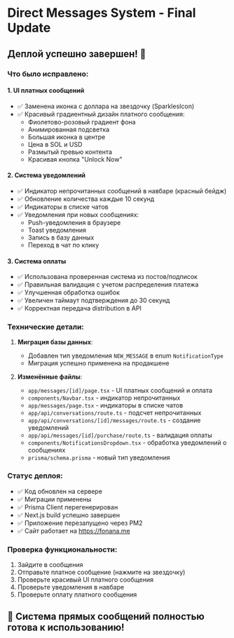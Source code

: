 # Direct Messages System - Final Update

## Деплой успешно завершен! 🎉

### Что было исправлено:

#### 1. UI платных сообщений
- ✅ Заменена иконка с доллара на звездочку (SparklesIcon)
- ✅ Красивый градиентный дизайн платного сообщения:
  - Фиолетово-розовый градиент фона
  - Анимированная подсветка
  - Большая иконка в центре
  - Цена в SOL и USD
  - Размытый превью контента
  - Красивая кнопка "Unlock Now"

#### 2. Система уведомлений
- ✅ Индикатор непрочитанных сообщений в навбаре (красный бейдж)
- ✅ Обновление количества каждые 10 секунд
- ✅ Индикаторы в списке чатов
- ✅ Уведомления при новых сообщениях:
  - Push-уведомления в браузере
  - Toast уведомления
  - Запись в базу данных
  - Переход в чат по клику

#### 3. Система оплаты
- ✅ Использована проверенная система из постов/подписок
- ✅ Правильная валидация с учетом распределения платежа
- ✅ Улучшенная обработка ошибок
- ✅ Увеличен таймаут подтверждения до 30 секунд
- ✅ Корректная передача distribution в API

### Технические детали:

1. **Миграция базы данных**:
   - Добавлен тип уведомления `NEW_MESSAGE` в enum `NotificationType`
   - Миграция успешно применена на продакшене

2. **Изменённые файлы**:
   - `app/messages/[id]/page.tsx` - UI платных сообщений и оплата
   - `components/Navbar.tsx` - индикатор непрочитанных
   - `app/messages/page.tsx` - индикаторы в списке чатов
   - `app/api/conversations/route.ts` - подсчет непрочитанных
   - `app/api/conversations/[id]/messages/route.ts` - создание уведомлений
   - `app/api/messages/[id]/purchase/route.ts` - валидация оплаты
   - `components/NotificationsDropdown.tsx` - обработка уведомлений о сообщениях
   - `prisma/schema.prisma` - новый тип уведомления

### Статус деплоя:
- ✅ Код обновлен на сервере
- ✅ Миграции применены
- ✅ Prisma Client перегенерирован
- ✅ Next.js build успешно завершен
- ✅ Приложение перезапущено через PM2
- ✅ Сайт работает на https://fonana.me

### Проверка функциональности:
1. Зайдите в сообщения
2. Отправьте платное сообщение (нажмите на звездочку)
3. Проверьте красивый UI платного сообщения
4. Проверьте уведомления в навбаре
5. Проверьте оплату платного сообщения

## 🚀 Система прямых сообщений полностью готова к использованию! 